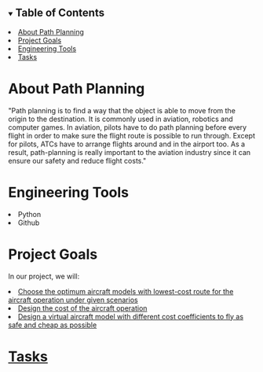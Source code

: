 <details open="open">
  <summary><h2 style="display: inline-block">Table of Contents</h2></summary>
    <li><a href="#About-Path-Planning">About Path Planning</a></li>
    <li><a href="#Project Goals">Project Goals</a></li>
    <li><a href="#Engineering-Tools">Engineering Tools</a></li>
    <li><a href="#Tasks">Tasks</a></li>
  </ol>
</details>


# About Path Planning
"Path planning is to find a way that the object is able to move from the origin to the destination.
It is commonly used in aviation, robotics and computer games.
In aviation, pilots have to do path planning before every flight in order to make sure the flight route is possible to run through.
Except for pilots, ATCs have to arrange flights around and in the airport too.
As a result, path-planning is really important to the aviation industry since it can ensure our safety and reduce flight costs."


# Engineering Tools
<li>Python</a></li>

<li>Github</a></li>

# Project Goals
In our project, we will:
<li><a href="#Tasks">Choose the optimum aircraft models with lowest-cost route for the aircraft operation under given scenarios</a></li>
<li><a href="#Tasks">Design the cost of the aircraft operation</li>
<li><a href="#Tasks">Design a virtual aircraft model with different cost coefficients to fly as safe and cheap as possible</li>



# Tasks
